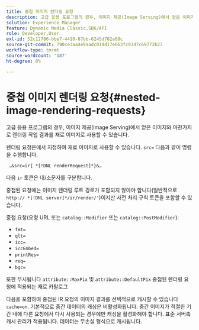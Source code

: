 ```yaml
---
title: 중첩 이미지 렌더링 요청
description: 고급 응용 프로그램의 경우, 이미지 제공(Image Serving)에서 얻은 이미지와 마찬가지로 렌더링 작업 결과를 재료 이미지로 사용할 수 있습니다.
solution: Experience Manager
feature: Dynamic Media Classic,SDK/API
role: Developer,User
exl-id: 52c12786-bbe7-4410-87bb-6245d782a68c
source-git-commit: 790ce3aa4e9aadc019d17e663fc93d7c69772b23
workflow-type: tm+mt
source-wordcount: '187'
ht-degree: 0%

---
```


# 중첩 이미지 렌더링 요청{#nested-image-rendering-requests}

고급 응용 프로그램의 경우, 이미지 제공(Image Serving)에서 얻은 이미지와 마찬가지로 렌더링 작업 결과를 재료 이미지로 사용할 수 있습니다.

렌더링 요청은에서 지정하여 재료 이미지로 사용할 수 있습니다. `src=` 다음과 같이 명령을 수행합니다.

` …&src=ir{ *[!DNL renderRequest]*}&…`

다음 `ir` 토큰은 대/소문자를 구분합니다.

중첩된 요청에는 이미지 렌더링 루트 경로가 포함되지 않아야 합니다(일반적으로 `http:// *[!DNL server]*/ir/render/'`)이지만 사전 처리 규칙 토큰을 포함할 수 있습니다.

중첩 요청(요청 URL 또는 `catalog::Modifier` 또는 `catalog::PostModifier`):

* `fmt=`
* `qlt=`
* `icc=`
* `iccEmbed=`
* `printRes=`
* `req=`
* `bgc=`

또한 무시됩니다 `attribute::MaxPix` 및 `attribute::DefaultPix` 중첩된 렌더링 요청에 적용되는 재료 카탈로그

다음을 포함하여 중첩된 IR 요청의 이미지 결과를 선택적으로 캐시할 수 있습니다 `cache=on`. 기본적으로 중간 데이터의 캐싱은 비활성화됩니다. 중간 이미지가 적절한 기간 내에 다른 요청에서 다시 사용되는 경우에만 캐싱을 활성화해야 합니다. 표준 서버측 캐시 관리가 적용됩니다. 데이터는 무손실 형식으로 캐시됩니다.
